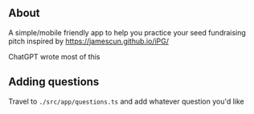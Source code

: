 ## About

A simple/mobile friendly app to help you practice your seed fundraising pitch inspired
by https://jamescun.github.io/iPG/

ChatGPT wrote most of this

## Adding questions

Travel to `./src/app/questions.ts` and add whatever question you'd like